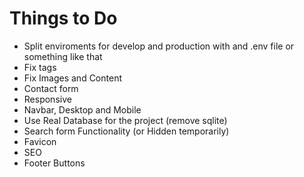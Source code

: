 # Things to Do
- Split enviroments for develop and production with and .env file or something like that
- Fix tags
- Fix Images and Content
- Contact form
- Responsive
- Navbar, Desktop and Mobile
- Use Real Database for the project (remove sqlite)
- Search form Functionality (or Hidden temporarily)
- Favicon
- SEO
- Footer Buttons
